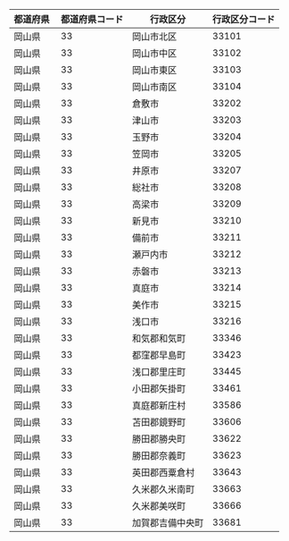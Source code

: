 |  都道府県  | 都道府県コード | 行政区分 | 行政区分コード |
|-----------|--------------|--------- |--------------|
| 岡山県 | 33 | 岡山市北区 | 33101 |
| 岡山県 | 33 | 岡山市中区 | 33102 |
| 岡山県 | 33 | 岡山市東区 | 33103 |
| 岡山県 | 33 | 岡山市南区 | 33104 |
| 岡山県 | 33 | 倉敷市 | 33202 |
| 岡山県 | 33 | 津山市 | 33203 |
| 岡山県 | 33 | 玉野市 | 33204 |
| 岡山県 | 33 | 笠岡市 | 33205 |
| 岡山県 | 33 | 井原市 | 33207 |
| 岡山県 | 33 | 総社市 | 33208 |
| 岡山県 | 33 | 高梁市 | 33209 |
| 岡山県 | 33 | 新見市 | 33210 |
| 岡山県 | 33 | 備前市 | 33211 |
| 岡山県 | 33 | 瀬戸内市 | 33212 |
| 岡山県 | 33 | 赤磐市 | 33213 |
| 岡山県 | 33 | 真庭市 | 33214 |
| 岡山県 | 33 | 美作市 | 33215 |
| 岡山県 | 33 | 浅口市 | 33216 |
| 岡山県 | 33 | 和気郡和気町 | 33346 |
| 岡山県 | 33 | 都窪郡早島町 | 33423 |
| 岡山県 | 33 | 浅口郡里庄町 | 33445 |
| 岡山県 | 33 | 小田郡矢掛町 | 33461 |
| 岡山県 | 33 | 真庭郡新庄村 | 33586 |
| 岡山県 | 33 | 苫田郡鏡野町 | 33606 |
| 岡山県 | 33 | 勝田郡勝央町 | 33622 |
| 岡山県 | 33 | 勝田郡奈義町 | 33623 |
| 岡山県 | 33 | 英田郡西粟倉村 | 33643 |
| 岡山県 | 33 | 久米郡久米南町 | 33663 |
| 岡山県 | 33 | 久米郡美咲町 | 33666 |
| 岡山県 | 33 | 加賀郡吉備中央町 | 33681 |
